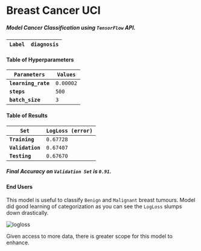 # Breast Cancer UCI
##### Model Cancer Classification using `TensorFlow` API.

| __`Label`__ | `diagnosis` |
| --- | --- |

#### Table of Hyperparameters
| __`Parameters`__ | __`Values`__ |
| --- | --- |
| __`learning_rate`__ | `0.00002` |
| __`steps`__ | `500` |
| __`batch_size`__ | `3` |

#### Table of Results
| __`Set`__ | __`LogLoss (error)`__ |
| --- | --- |
| __`Training`__ | `0.67728` |
| __`Validation`__ | `0.67407` |
| __`Testing`__ | `0.67670` |

##### Final Accuracy on `Validation Set` is `0.91`.

#### End Users
This model is useful to classify `Benign` and `Malignant` breast tumours. Model did good learning of categorization as you can see the `LogLoss` slumps down drastically.

![logloss](https://user-images.githubusercontent.com/26320981/39671193-1c1bebd4-5131-11e8-81a8-5a14555d3ffd.png)

Given access to more data, there is greater scope for this model to enhance.

